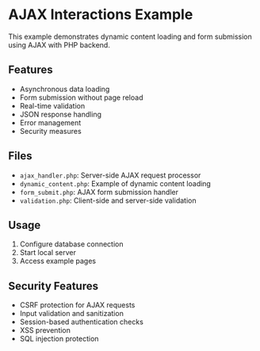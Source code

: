# AJAX Interactions Example

This example demonstrates dynamic content loading and form submission using AJAX with PHP backend.

## Features

- Asynchronous data loading
- Form submission without page reload
- Real-time validation
- JSON response handling
- Error management
- Security measures

## Files

- `ajax_handler.php`: Server-side AJAX request processor
- `dynamic_content.php`: Example of dynamic content loading
- `form_submit.php`: AJAX form submission handler
- `validation.php`: Client-side and server-side validation

## Usage

1. Configure database connection
2. Start local server
3. Access example pages

## Security Features

- CSRF protection for AJAX requests
- Input validation and sanitization
- Session-based authentication checks
- XSS prevention
- SQL injection protection